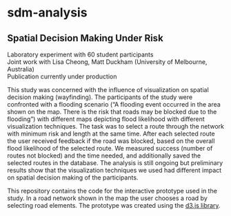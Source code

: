 # sdm-analysis

## Spatial Decision Making Under Risk

Laboratory experiment with 60 student participants  
Joint work with Lisa Cheong, Matt Duckham (University of Melbourne, Australia)  
Publication currently under production  

This study was concerned with the influence of visualization on spatial decision making
(wayfinding). The participants of the study were confronted with a flooding scenario (“A
flooding event occurred in the area shown on the map. There is the risk that roads may be
blocked due to the flooding”) with different maps depicting flood likelihood with different
visualization techniques. The task was to select a route through the network with minimum
risk and length at the same time. After each selected route the user received feedback if the
road was blocked, based on the overall flood likelihood of the selected route. We measured success (number of routes not blocked) and the time needed, and additionally saved the
selected routes in the database. The analysis is still ongoing but preliminary results show
that the visualization techniques we used had different impact on spatial decision making of
the participants.

This repository contains the code for the interactive prototype used in the study. In a road network shown in the map the user chooses a road by selecting road elements. The prototype was created using the [d3.js library](http://d3js.org/, "d3.js library").
